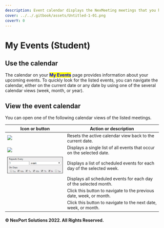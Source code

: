 ```yaml
---
description: Event calendar displays the NexMeeting meetings that you have been invited to.
cover: ../../.gitbook/assets/Untitled-1-01.png
coverY: 0
---
```


# My Events (Student)

## Use the calendar

The calendar on your <mark style="color:blue;">**My Events**</mark> page provides information about your upcoming events. To quickly look for the listed events, you can navigate the calendar, either on the current date or any date by using one of the several calendar views (week, month, or year).

## View the event calendar

You can open one of the following calendar views of the listed meetings.

| Icon or button                                                                                                                                              | Action or description                                                  |
| ----------------------------------------------------------------------------------------------------------------------------------------------------------- | ---------------------------------------------------------------------- |
| ![](/.gitbook/assets/Today.png)                                            | Resets the active calendar view back to the current date.              |
| ![](/.gitbook/assets/Day.png)                                              | Displays a single list of all events that occur on the selected date.  |
| ![](/.gitbook/assets/Week.png)                                             | Displays a list of scheduled events for each day of the selected week. |
| <img src="https://www.nexportcampus.com/Content/Guides/sweb/Content/Resources/Images/Common_Screens_Icons/Month.png" alt="" data-size="original">           | Displays all scheduled events for each day of the selected month.      |
| <img src="https://www.nexportcampus.com/Content/Guides/sweb/Content/Resources/Images/Common_Screens_Icons/Previous_button.png" alt="" data-size="original"> | Click this button to navigate to the previous date, week, or month.    |
| <img src="https://www.nexportcampus.com/Content/Guides/sweb/Content/Resources/Images/Common_Screens_Icons/Next_button.png" alt="" data-size="original">     | Click this button to navigate to the next date, week, or month.        |

#### &#x20;© NexPort Solutions 2022. All Rights Reserved.
